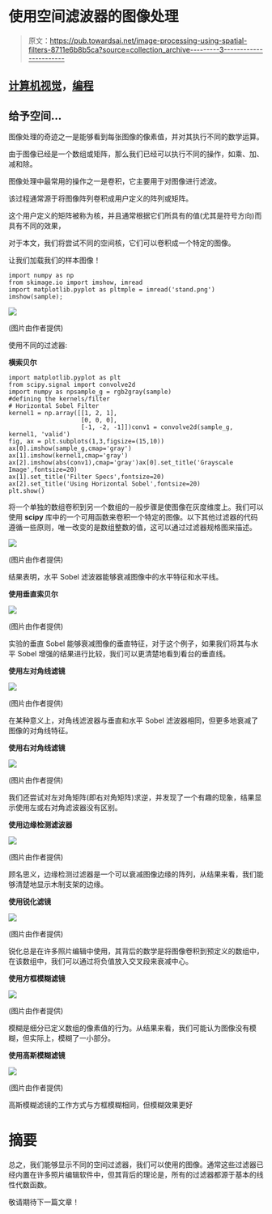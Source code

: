# 使用空间滤波器的图像处理

> 原文：<https://pub.towardsai.net/image-processing-using-spatial-filters-8711e6b8b5ca?source=collection_archive---------3----------------------->

## [计算机视觉](https://towardsai.net/p/category/computer-vision)，[编程](https://towardsai.net/p/category/programming)

## 给予空间...

图像处理的奇迹之一是能够看到每张图像的像素值，并对其执行不同的数学运算。

由于图像已经是一个数组或矩阵，那么我们已经可以执行不同的操作，如乘、加、减和除。

图像处理中最常用的操作之一是卷积，它主要用于对图像进行滤波。

该过程通常源于将图像阵列卷积成用户定义的阵列或矩阵。

这个用户定义的矩阵被称为核，并且通常根据它们所具有的值(尤其是符号方向)而具有不同的效果，

对于本文，我们将尝试不同的空间核，它们可以卷积成一个特定的图像。

让我们加载我们的样本图像！

```
import numpy as np
from skimage.io import imshow, imread
import matplotlib.pyplot as pltmple = imread('stand.png')
imshow(sample); 
```

![](img/dbfaf7e343d243b45feaedeeef88194c.png)

(图片由作者提供)

使用不同的过滤器:

**横索贝尔**

```
import matplotlib.pyplot as plt
from scipy.signal import convolve2d
import numpy as npsample_g = rgb2gray(sample)
#defining the kernels/filter
# Horizontal Sobel Filter
kernel1 = np.array([[1, 2, 1],
                    [0, 0, 0],
                    [-1, -2, -1]])conv1 = convolve2d(sample_g, kernel1, 'valid')
fig, ax = plt.subplots(1,3,figsize=(15,10))
ax[0].imshow(sample_g,cmap='gray')
ax[1].imshow(kernel1,cmap='gray')
ax[2].imshow(abs(conv1),cmap='gray')ax[0].set_title('Grayscale Image',fontsize=20)
ax[1].set_title('Filter Specs',fontsize=20)
ax[2].set_title('Using Horizontal Sobel',fontsize=20)
plt.show()
```

将一个单独的数组卷积到另一个数组的一般步骤是使图像在灰度维度上。我们可以使用 **scipy** 库中的一个可用函数来卷积一个特定的图像。以下其他过滤器的代码遵循一些原则，唯一改变的是数组整数的值，这可以通过过滤器规格图来描述。

![](img/a4889913d6e352fcb0e582e1d8169c56.png)

(图片由作者提供)

结果表明，水平 Sobel 滤波器能够衰减图像中的水平特征和水平线。

**使用垂直索贝尔**

![](img/eb0add88066d6bac5ca9c06d64191dbd.png)

(图片由作者提供)

实验的垂直 Sobel 能够衰减图像的垂直特征，对于这个例子，如果我们将其与水平 Sobel 增强的结果进行比较，我们可以更清楚地看到看台的垂直线。

**使用左对角线滤镜**

![](img/3b79ea8bae0ebeacd21813208a5e01c4.png)

(图片由作者提供)

在某种意义上，对角线滤波器与垂直和水平 Sobel 滤波器相同，但更多地衰减了图像的对角线特征。

**使用右对角线滤镜**

![](img/0582c7fca355c48895ddd904b3f658f4.png)

(图片由作者提供)

我们还尝试对左对角矩阵(即右对角矩阵)求逆，并发现了一个有趣的现象，结果显示使用左或右对角滤波器没有区别。

**使用边缘检测滤波器**

![](img/1c9e9854c50ba610f8e2efe1bb9e2b2d.png)

(图片由作者提供)

顾名思义，边缘检测过滤器是一个可以衰减图像边缘的阵列，从结果来看，我们能够清楚地显示木制支架的边缘。

**使用锐化滤镜**

![](img/a15444dd1fcc888007cd87da7f22af9a.png)

(图片由作者提供)

锐化总是在许多照片编辑中使用，其背后的数学是将图像卷积到预定义的数组中，在该数组中，我们可以通过将负值放入交叉段来衰减中心。

**使用方框模糊滤镜**

![](img/3c2aa568c818e85b441cfff7e9275122.png)

(图片由作者提供)

模糊是细分已定义数组的像素值的行为。从结果来看，我们可能认为图像没有模糊，但实际上，模糊了一小部分。

**使用高斯模糊滤镜**

![](img/6687d58ce1484c9ac2174023d0e09ca3.png)

(图片由作者提供)

高斯模糊滤镜的工作方式与方框模糊相同，但模糊效果更好

# 摘要

总之，我们能够显示不同的空间过滤器，我们可以使用的图像。通常这些过滤器已经内置在许多照片编辑软件中，但其背后的理论是，所有的过滤器都源于基本的线性代数函数。

敬请期待下一篇文章！